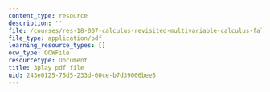 ```yaml
---
content_type: resource
description: ''
file: /courses/res-18-007-calculus-revisited-multivariable-calculus-fall-2011/243e012575d5233d60ceb7d39006bee5_Oc3ERNBhqGo.pdf
file_type: application/pdf
learning_resource_types: []
ocw_type: OCWFile
resourcetype: Document
title: 3play pdf file
uid: 243e0125-75d5-233d-60ce-b7d39006bee5
---
```

